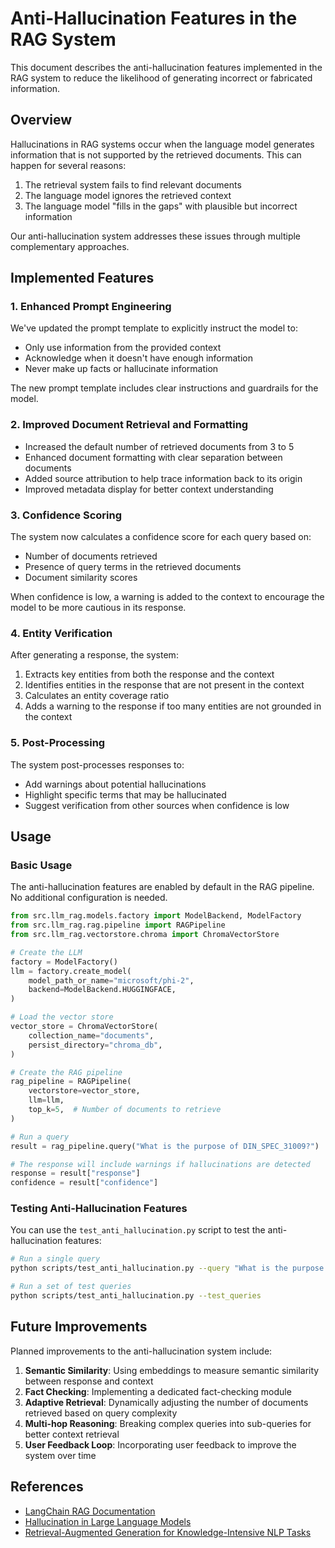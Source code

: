 # Anti-Hallucination Features in the RAG System

This document describes the anti-hallucination features implemented in the RAG system to reduce the likelihood of generating incorrect or fabricated information.

## Overview

Hallucinations in RAG systems occur when the language model generates information that is not supported by the retrieved documents. This can happen for several reasons:

1. The retrieval system fails to find relevant documents
2. The language model ignores the retrieved context
3. The language model "fills in the gaps" with plausible but incorrect information

Our anti-hallucination system addresses these issues through multiple complementary approaches.

## Implemented Features

### 1. Enhanced Prompt Engineering

We've updated the prompt template to explicitly instruct the model to:

- Only use information from the provided context
- Acknowledge when it doesn't have enough information
- Never make up facts or hallucinate information

The new prompt template includes clear instructions and guardrails for the model.

### 2. Improved Document Retrieval and Formatting

- Increased the default number of retrieved documents from 3 to 5
- Enhanced document formatting with clear separation between documents
- Added source attribution to help trace information back to its origin
- Improved metadata display for better context understanding

### 3. Confidence Scoring

The system now calculates a confidence score for each query based on:

- Number of documents retrieved
- Presence of query terms in the retrieved documents
- Document similarity scores

When confidence is low, a warning is added to the context to encourage the model to be more cautious in its response.

### 4. Entity Verification

After generating a response, the system:

1. Extracts key entities from both the response and the context
2. Identifies entities in the response that are not present in the context
3. Calculates an entity coverage ratio
4. Adds a warning to the response if too many entities are not grounded in the context

### 5. Post-Processing

The system post-processes responses to:

- Add warnings about potential hallucinations
- Highlight specific terms that may be hallucinated
- Suggest verification from other sources when confidence is low

## Usage

### Basic Usage

The anti-hallucination features are enabled by default in the RAG pipeline. No additional configuration is needed.

```python
from src.llm_rag.models.factory import ModelBackend, ModelFactory
from src.llm_rag.rag.pipeline import RAGPipeline
from src.llm_rag.vectorstore.chroma import ChromaVectorStore

# Create the LLM
factory = ModelFactory()
llm = factory.create_model(
    model_path_or_name="microsoft/phi-2",
    backend=ModelBackend.HUGGINGFACE,
)

# Load the vector store
vector_store = ChromaVectorStore(
    collection_name="documents",
    persist_directory="chroma_db",
)

# Create the RAG pipeline
rag_pipeline = RAGPipeline(
    vectorstore=vector_store,
    llm=llm,
    top_k=5,  # Number of documents to retrieve
)

# Run a query
result = rag_pipeline.query("What is the purpose of DIN_SPEC_31009?")

# The response will include warnings if hallucinations are detected
response = result["response"]
confidence = result["confidence"]
```

### Testing Anti-Hallucination Features

You can use the `test_anti_hallucination.py` script to test the anti-hallucination features:

```bash
# Run a single query
python scripts/test_anti_hallucination.py --query "What is the purpose of DIN_SPEC_31009?"

# Run a set of test queries
python scripts/test_anti_hallucination.py --test_queries
```

## Future Improvements

Planned improvements to the anti-hallucination system include:

1. **Semantic Similarity**: Using embeddings to measure semantic similarity between response and context
2. **Fact Checking**: Implementing a dedicated fact-checking module
3. **Adaptive Retrieval**: Dynamically adjusting the number of documents retrieved based on query complexity
4. **Multi-hop Reasoning**: Breaking complex queries into sub-queries for better context retrieval
5. **User Feedback Loop**: Incorporating user feedback to improve the system over time

## References

- [LangChain RAG Documentation](https://python.langchain.com/docs/use_cases/question_answering/)
- [Hallucination in Large Language Models](https://arxiv.org/abs/2309.01219)
- [Retrieval-Augmented Generation for Knowledge-Intensive NLP Tasks](https://arxiv.org/abs/2005.11401)
